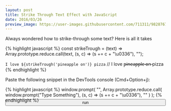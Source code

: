 ```yaml
---
layout: post
title: Strike Through Text Effect with JavaScript
date: 2016/03/26
preview_image: https://user-images.githubusercontent.com/711311/98287679-fecf5e80-1fa5-11eb-9394-d6776c4fab30.png
---
```


Always wondered how to strike-through some text? Here is all it takes

{% highlight javascript %}
const strikeTrough = (text) =>
  Array.prototype.reduce.call(text, (s, c) => (s += c + "\u0336"), "");

`I love ${strikeTrough('pineapple on')} pizza`
// I love p̶i̶n̶e̶a̶p̶p̶l̶e̶ ̶o̶n̶ pizza
{% endhighlight %}

Paste the following snippet in the DevTools console (Cmd+Option+j):

{% highlight javascript %}
window.prompt(
  "",
  Array.prototype.reduce.call(
    window.prompt("Type Something"),
    (s, c) => (s += c + "\u0336"),
    ""
  )
);
{% endhighlight %}

<button id="run" style="display: block; width: 100%; margin-top: -2em">run</button>

<script>
  document.querySelector('#run').addEventListener('click', () => {
    window.prompt(
      "",
      Array.prototype.reduce.call(
        window.prompt("Type Something"),
        (s, c) => (s += c + "\u0336"),
        ""
      )
    );
  });
</script>
